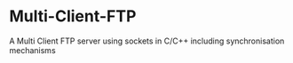 # Multi-Client-FTP
A Multi Client FTP server using sockets in C/C++ including synchronisation mechanisms
